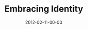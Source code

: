 ---
layout: message
category: message
series: "A Place at the Table"
title: "Embracing Identity"
date: 2012-02-11-00-00
message_id: 713
audio: "http://s3.amazonaws.com/crossroads-media/media/legacy/mp3/placeatthetable_01.mp3"
audio-duration: "42:42"
program: "http://s3.amazonaws.com/crossroads-media/media/legacy/documents/02_11-12_12Program.pdf"
description: "Chuck Mingo talks about how we view our identity&#58; as an abandoned orphan or treasured child of God."
video: "https://s3.amazonaws.com/crossroadsvideomessages/placeatthetable_01.mp4"
video-duration: "42:47"
video-image: "http://s3.amazonaws.com/crossroads-media/images/legacy/content/placeattable_01_still.jpg"
explicit: false
---